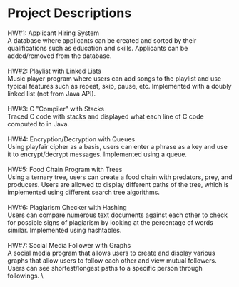 # Project Descriptions
HW#1: Applicant Hiring System \
A database where applicants can be created and sorted by their qualifications such as education and skills. Applicants can be added/removed from the database. \
\
HW#2: Playlist with Linked Lists \
Music player program where users can add songs to the playlist and use typical features such as repeat, skip, pause, etc. Implemented with a doubly linked list (not from Java API). \
\
HW#3: C "Compiler" with Stacks \
Traced C code with stacks and displayed what each line of C code computed to in Java. \
\
HW#4: Encryption/Decryption with Queues \
Using playfair cipher as a basis, users can enter a phrase as a key and use it to encrypt/decrypt messages. Implemented using a queue. \
\
HW#5: Food Chain Program with Trees \
Using a ternary tree, users can create a food chain with predators, prey, and producers. Users are allowed to display different paths of the tree, which is implemented using different search tree algorithms. \
\
HW#6: Plagiarism Checker with Hashing \
Users can compare numerous text documents against each other to check for possible signs of plagiarism by looking at the percentage of words similar. Implemented using hashtables. \
\
HW#7: Social Media Follower with Graphs \
A social media program that allows users to create and display various graphs that allow users to follow each other and view mutual followers. Users can see shortest/longest paths to a specific person through followings. \

